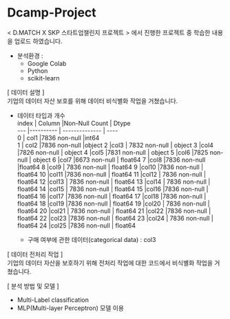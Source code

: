 # Dcamp-Project
&lt; D.MATCH X SKP 스타트업챌린지 프로젝트 > 에서 진행한 프로젝트 중 학습한 내용을 업로드 하였습니다.

- 분석환경 :
    - Google Colab
    - Python
    - scikit-learn


[ 데이터 설명 ]  
  기업의 데이터 자산 보호를 위해 데이터 비식별화 작업을 거쳤습니다.
  
  - 데이터 타입과 개수  
index   | Column     |Non-Null Count | Dtype  
---  |---------- | -------------- | ----  
0  | col1        |7836 non-null   |int64  
1  | col2         |7836 non-null   |object 
2   |col3         | 7832 non-null  | object 
3   |col4          |7826 non-null  | object 
4   |col5          |7831 non-null  | object 
5   |col6           |7825 non-null  | object 
6   |col7          |6673 non-null  | float64
7   |col8         |7836 non-null   |float64
8   |col9          | 7836 non-null  | float64
9   |col10    |7836 non-null  | float64
10  |col11    |7836 non-null  | float64
11  |col12       | 7836 non-null |  float64
12  |col13       | 7836 non-null |  float64
13  |col14       | 7836 non-null  | float64
14  |col15       | 7836 non-null  | float64
15  |col16     |7836 non-null  | float64
16  |col17     |7836 non-null  | float64
17  |col18   |7836 non-null  | float64
18  |col19  |7836 non-null  | float64
19  |col20      | 7836 non-null | float64
20  |col21       | 7836 non-null |  float64
21  |col22        |7836 non-null  | float64
22  |col23        |7836 non-null  | float64
23  |col24        | 7836 non-null |  float64
24  |col25        |7836 non-null  | float64

 
    - 구매 여부에 관한 데이터(categorical data) : col3

[ 데이터 전처리 작업 ]  
  기업의 데이터 자산을 보호하기 위해 전처리 작업에 대한 코드에서 비식별화 작업을 거쳤습니다.
  
[ 분석 방법 및 모델 ]
  - Multi-Label classification
  - MLP(Multi-layer Perceptron) 모델 이용
